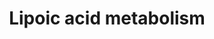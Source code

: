 ---
annotations:
- id: PW:0001063
  parent: classic metabolic pathway
  type: Pathway Ontology
  value: lipoic acid metabolic pathway
- id: PW:0000029
  parent: classic metabolic pathway
  type: Pathway Ontology
  value: fatty acid biosynthetic pathway
- id: PW:0000058
  parent: classic metabolic pathway
  type: Pathway Ontology
  value: fatty acid metabolic pathway
authors:
- MaintBot
- AllanKuchinsky
- AlexanderPico
- Ddigles
- Andra
- DeSl
- Egonw
description: 'Source: [http://www.genome.jp/kegg-bin/show_pathway?mtu00785 KEGG Pathways].
  The lipoic acid metabolism is a subcategory of the "Metabolism of cofactors and
  vitamins". The salvage pathway is not understood for Mycobacterium tuberculosis,
  and therefore only the biosynthesis is described here.'
last-edited: 2017-12-27
organisms:
- Mycobacterium tuberculosis
redirect_from:
- /index.php/Pathway:WP1667
- /instance/WP1667
- /instance/WP1667_r122877
revision: r122877
schema-jsonld:
- '@context': https://schema.org/
  '@id': https://wikipathways.github.io/pathways/WP1667.html
  '@type': Dataset
  creator:
    '@type': Organization
    name: WikiPathways
  description: 'Source: [http://www.genome.jp/kegg-bin/show_pathway?mtu00785 KEGG
    Pathways]. The lipoic acid metabolism is a subcategory of the "Metabolism of cofactors
    and vitamins". The salvage pathway is not understood for Mycobacterium tuberculosis,
    and therefore only the biosynthesis is described here.'
  keywords:
  - Lipoyl-[acp]
  - Octanoyl-[acp]
  - Protein N6-(lipoyl)lysine
  - Protein N6-(octanoyl)lysine
  - lipA
  - lipB
  license: CC0
  name: Lipoic acid metabolism
seo: CreativeWork
title: Lipoic acid metabolism
wpid: WP1667
---